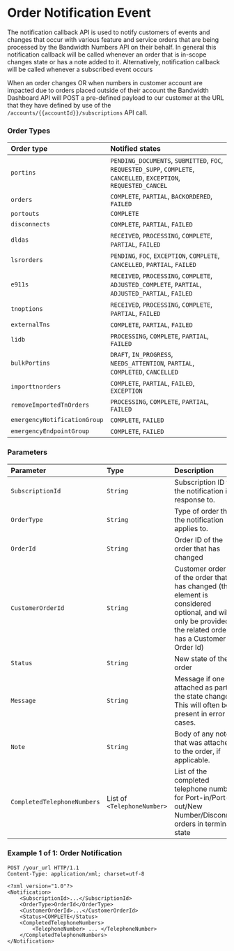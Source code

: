 # Order Notification Event

The notification callback API is used to notify customers of events and changes that occur with various feature and service orders that are being processed by the Bandwidth Numbers API on their behalf. In general this notification callback will be called whenever an order that is in-scope changes state or has a note added to it. Alternatively, notification callback will be called whenever a subscribed event occurs

When an order changes OR when numbers in customer account are impacted due to orders placed outside of their account the Bandwidth Dashboard API will POST a pre-defined payload to our customer at the URL that they have defined by use of the `/accounts/{{accountId}}/subscriptions` API call. 

### Order Types

| Order type               | Notified states                                                                                                     |
|:-------------------------|:--------------------------------------------------------------------------------------------------------------------|
| `portins`                | `PENDING_DOCUMENTS`, `SUBMITTED`, `FOC`, `REQUESTED_SUPP`, `COMPLETE`, `CANCELLED`, `EXCEPTION`, `REQUESTED_CANCEL` |
| `orders`                 | `COMPLETE`, `PARTIAL`, `BACKORDERED`, `FAILED`                                                                      |
| `portouts`               | `COMPLETE`                                                                                                          |
| `disconnects`            | `COMPLETE`, `PARTIAL`, `FAILED`                                                                                     |
| `dldas`                  | `RECEIVED`, `PROCESSING`, `COMPLETE`, `PARTIAL`, `FAILED`                                                           |
| `lsrorders`              | `PENDING`, `FOC`, `EXCEPTION`, `COMPLETE`, `CANCELLED`, `PARTIAL`, `FAILED`                                         |
| `e911s`                  | `RECEIVED`, `PROCESSING`, `COMPLETE`, `ADJUSTED_COMPLETE`, `PARTIAL`, `ADJUSTED_PARTIAL`, `FAILED`                  |
| `tnoptions`              | `RECEIVED`, `PROCESSING`, `COMPLETE`, `PARTIAL`, `FAILED`                                                           |
| `externalTns`            | `COMPLETE`, `PARTIAL`, `FAILED`                                                                                     |
| `lidb`                   | `PROCESSING`, `COMPLETE`, `PARTIAL`, `FAILED`                                                                       |
| `bulkPortins`            | `DRAFT`, `IN_PROGRESS`, `NEEDS_ATTENTION`, `PARTIAL`, `COMPLETED`, `CANCELLED`                                      |
| `importtnorders`         | `COMPLETE`, `PARTIAL`, `FAILED`, `EXCEPTION`                                                                        |
| `removeImportedTnOrders` | `PROCESSING`, `COMPLETE`, `PARTIAL`, `FAILED`                                                                       |
| `emergencyNotificationGroup` | `COMPLETE`, `FAILED` |
| `emergencyEndpointGroup` | `COMPLETE`, `FAILED` |

### Parameters

| Parameter                   | Type                        | Description                                                                                                                                                  |
|:----------------------------|:----------------------------|:-------------------------------------------------------------------------------------------------------------------------------------------------------------|
| `SubscriptionId`            | `String`                    | Subscription ID that the notification is in response to.                                                                                                     |
| `OrderType`                 | `String`                    | Type of order that the notification applies to.                                                                                                              |
| `OrderId`                   | `String`                    | Order ID of the order that has changed                                                                                                                       |
| `CustomerOrderId`           | `String`                    | Customer order ID of the order that has changed (the element is considered optional, and will only be provided if the related order has a Customer Order Id) |
| `Status`                    | `String`                    | New state of the order                                                                                                                                       |
| `Message`                   | `String`                    | Message if one was attached as part of the state change. This will often be present in error cases.                                                          |
| `Note`                      | `String`                    | Body of any note that was attached to the order, if applicable.                                                                                              |
| `CompletedTelephoneNumbers` | List of `<TelephoneNumber>` | List of the completed telephone numbers for Port-in/Port-out/New Number/Disconnect orders in terminal state                                                  |


### Example 1 of 1: Order Notification

```http
POST /your_url HTTP/1.1
Content-Type: application/xml; charset=utf-8

<?xml version="1.0"?>
<Notification>
    <SubscriptionId>...</SubscriptionId>
    <OrderType>OrderId</OrderType>
    <CustomerOrderId>...</CustomerOrderId>
    <Status>COMPLETE</Status>
    <CompletedTelephoneNumbers>
        <TelephoneNumber> ... </TelephoneNumber>
    </CompletedTelephoneNumbers>
</Notification>
```
